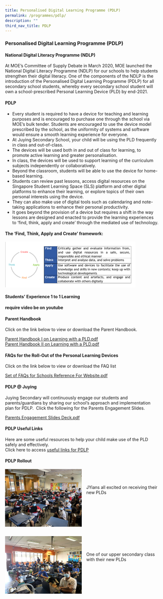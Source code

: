 ```yaml
---
title: Personalised Digital Learning Programme (PDLP)
permalink: /programmes/pdlp/
description: ""
third_nav_title: PDLP
---
```

### **Personalised Digital Learning Programme (PDLP)**
#### **National Digital Literacy Programme (NDLP)**
At MOE’s Committee of Supply Debate in March 2020, MOE launched the National Digital Literacy Programme (NDLP) for our schools to help students strengthen their digital literacy. One of the components of the NDLP is the introduction of the Personalised Digital Learning Programme (PDLP) for all secondary school students, whereby every secondary school student will own a school-prescribed Personal Learning Device (PLD) by end-2021.

#### **PDLP**
* Every student is required to have a device for teaching and learning purposes and is encouraged to purchase one through the school via MOE’s bulk tender. Students are encouraged to use the device model prescribed by the school, as the uniformity of systems and software would ensure a smooth learning experience for everyone.
* At Juying Secondary School, your child will be using the PLD frequently in class and out-of-class.
* The devices will be used both in and out of class for learning, to promote active learning and greater personalisation. 
* In class, the devices will be used to support learning of the curriculum subjects independently or collaboratively.
* Beyond the classroom, students will be able to use the device for home-based learning.
* Students can review past lessons, access digital resources on the Singapore Student Learning Space (SLS) platform and other digital platforms to enhance their learning, or explore topics of their own personal interests using the device.
* They can also make use of digital tools such as calendaring and note-taking applications to enhance their personal productivity.
* It goes beyond the provision of a device but requires a shift in the way lessons are designed and enacted to provide the learning experiences to ‘find, think, apply and create’ through the mediated use of technology.

#### **The ‘Find, Think, Apply and Create’ framework:**

<img src="/images/pdlp1.jpg" style="width:85%">

#### **Students' Experience 1 to 1 Learning**

**require video be on youtube**

#### **Parent Handbook**
Click on the link below to view or download the Parent Handbook.

[Parent Handbook I on Learning with a PLD.pdf](/files/Parent%20Handbook%20I%20on%20Learning%20with%20a%20PLD.pdf)<br>
[Parent Handbook II on Learning with a PLD.pdf](/files/Parent%20Handbook%20II%20on%20Learning%20with%20a%20PLD.pdf)

#### **FAQs for the Roll-Out of the Personal Learning Devices**
Click on the link below to view or download the FAQ list

[Set of FAQs for Schools Reference For Website.pdf](/files/Set%20of%20FAQs%20for%20Schools%20Reference_For%20Website.pdf)

#### **PDLP @ Juying**
Juying Secondary will continuously engage our students and parents/guardians by sharing our school’s approach and implementation plan for PDLP.  Click the following for the Parents Engagement Slides.

[Parents Engagement Slides Deck.pdf](/files/Parent%20Engagement%20Deck.pdf)

#### **PDLP Useful Links**
Here are some useful resources to help your child make use of the PLD safely and effectively.<br>
Click here to access [useful links for PDLP](https://staging.d1o9rele4xczce.amplifyapp.com/programmes/pdlp/useful-links/)

#### **PDLP Rollout**
<img src="/images/pdlp2.jpg" style="width:50%;margin-right:15px;" align = "left">
<br><br><br>JYians all excited on receiving their new PLDs

<br clear="left"><br>

<img src="/images/pdlp3.jpg" style="width:50%;margin-right:15px;" align = "left">
<br><br><br>One of our upper secondary class with their new PLDs
